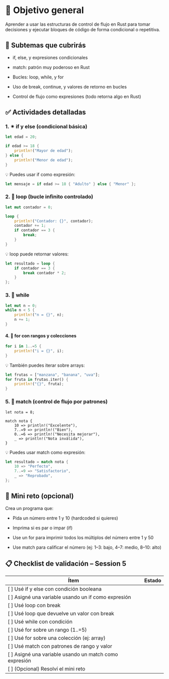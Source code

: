 # 🎯 Objetivo general
Aprender a usar las estructuras de control de flujo en Rust para tomar decisiones y ejecutar bloques de código de forma condicional o repetitiva.

## 📌 Subtemas que cubrirás

* if, else, y expresiones condicionales

* match: patrón muy poderoso en Rust

* Bucles: loop, while, y for

* Uso de break, continue, y valores de retorno en bucles

* Control de flujo como expresiones (todo retorna algo en Rust)

## ✅ Actividades detalladas

### 1. ✴ if y else (condicional básica)

```rust
let edad = 20;

if edad >= 18 {
    println!("Mayor de edad");
} else {
    println!("Menor de edad");
}
```

💡 Puedes usar if como expresión:

```rust
let mensaje = if edad >= 18 { "Adulto" } else { "Menor" };
```

### 2. 🔁 loop (bucle infinito controlado)

```rust
let mut contador = 0;

loop {
    println!("Contador: {}", contador);
    contador += 1;
    if contador == 3 {
        break;
    }
}
```

💡 loop puede retornar valores:

```rust
let resultado = loop {
    if contador == 3 {
        break contador * 2;
    }
};
```

### 3. 🔄 while

```rust
let mut n = 0;
while n < 5 {
    println!("n = {}", n);
    n += 1;
}
```


#### 4. 🔂 for con rangos y colecciones

```rust
for i in 1..=5 {
    println!("i = {}", i);
}
```

💡 También puedes iterar sobre arrays:

```rust
let frutas = ["manzana", "banana", "uva"];
for fruta in frutas.iter() {
    println!("{}", fruta);
}
```

### 5. 🎯 match (control de flujo por patrones)

```
let nota = 8;

match nota {
    10 => println!("Excelente"),
    7..=9 => println!("Bien"),
    0..=6 => println!("Necesita mejorar"),
    _ => println!("Nota inválida"),
}
```

💡 Puedes usar match como expresión:

```rust
let resultado = match nota {
    10 => "Perfecto",
    7..=9 => "Satisfactorio",
    _ => "Reprobado",
};
```

## 🧪 Mini reto (opcional)
Crea un programa que:

* Pida un número entre 1 y 10 (hardcoded si quieres)

* Imprima si es par o impar (if)

* Use un for para imprimir todos los múltiplos del número entre 1 y 50

* Use match para calificar el número (ej: 1–3: bajo, 4–7: medio, 8–10: alto)

## 📋 Checklist de validación – Session 5
|Ítem |	Estado|
| --- | ---|
| [ ] Usé if y else con condición booleana	 |  | 
| [ ] Asigné una variable usando un if como expresión		 |  | 
| [ ] Usé loop con break		 |  | 
| [ ] Usé loop que devuelve un valor con break		 |  | 
| [ ] Usé while con condición		 |  | 
| [ ] Usé for sobre un rango (1..=5)		 |  | 
| [ ] Usé for sobre una colección (ej: array)		 |  | 
| [ ] Usé match con patrones de rango y valor		 |  | 
| [ ] Asigné una variable usando un match como expresión		 |  | 
| [ ] (Opcional) Resolví el mini reto		 |  | 
